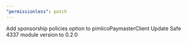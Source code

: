 ```yaml
---
"permissionless": patch
---
```


Add sponsorship policies option to pimlicoPaymasterClient
Update Safe 4337 module version to 0.2.0
